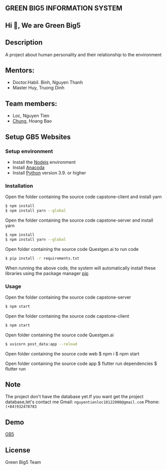 ﻿## GREEN BIG5 INFORMATION SYSTEM
## Hi 👋, We are Green Big5

## Description
A project about human personality and their relationship to the environment

## Mentors:
- Doctor.Habil. Binh, Nguyen Thanh
- Master Huy, Truong Dinh

## Team members: 
- Loc, Nguyen Tien
- [Chung](https://github.com/Cyouisme/), Hoang Bao

## Setup GB5 Websites

### Setup environment
- Install the [Nodejs](https://nodejs.org/en/download/) environment
- Install [Anacoda](https://www.anaconda.com/)
- Install [Python](https://www.python.org/downloads/) version 3.9. or higher

### Installation

Open the folder containing the source code capstone-client and install yarn

```bash
$ npm install
$ npm install yarn --global
```

Open the folder containing the source code capstone-server and install yarn

```bash
$ npm install
$ npm install yarn --global
```

Open folder containing the source code Questgen.ai to run code 

```bash
$ pip install -r requirements.txt
```

When running the above code, the system will automatically install these libraries using the package manager [pip](https://pip.pypa.io/en/stable/)

### Usage

Open the folder containing the source code capstone-server
```bash
$ npm start
```

Open the folder containing the source code capstone-client
```bash
$ npm start
```

Open folder containing the source code Questgen.ai

```bash
$ uvicorn post_data:app --reload
```

Open folder containing the source code web
$ npm i
$ npm start


Open folder containing the source code app
$ flutter run dependencies
$ flutter run
## Note
The project don't have the database yet.If you want get the project database,let's contact me
Gmail: `nguyentienloc18122000@gmail.com`
Phone: `(+84)932478783`

## Demo
[GB5](http://greenbig5.herokuapp.com/)

## License
Green Big5 Team
